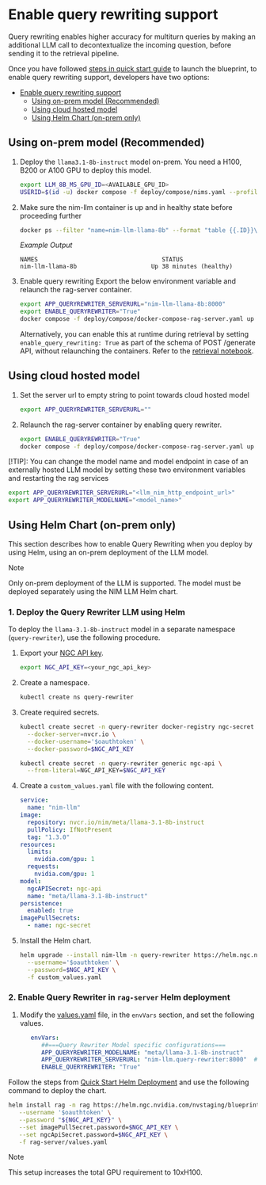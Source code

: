 <!--
  SPDX-FileCopyrightText: Copyright (c) 2025 NVIDIA CORPORATION & AFFILIATES. All rights reserved.
  SPDX-License-Identifier: Apache-2.0
-->

# Enable query rewriting support
Query rewriting enables higher accuracy for multiturn queries by making an additional LLM call to decontextualize the incoming question, before sending it to the retrieval pipeline.

Once you have followed [steps in quick start guide](./quickstart.md#deploy-with-docker-compose) to launch the blueprint, to enable query rewriting support, developers have two options:

- [Enable query rewriting support](#enable-query-rewriting-support)
  - [Using on-prem model (Recommended)](#using-on-prem-model-recommended)
  - [Using cloud hosted model](#using-cloud-hosted-model)
  - [Using Helm Chart (on-prem only)](#using-helm-chart-on-prem-only)


## Using on-prem model (Recommended)
1. Deploy the `llama3.1-8b-instruct` model on-prem. You need a H100, B200 or A100 GPU to deploy this model.
   ```bash
   export LLM_8B_MS_GPU_ID=<AVAILABLE_GPU_ID>
   USERID=$(id -u) docker compose -f deploy/compose/nims.yaml --profile llama-8b up -d
   ```

2. Make sure the nim-llm container is up and in healthy state before proceeding further
   ```bash
   docker ps --filter "name=nim-llm-llama-8b" --format "table {{.ID}}\t{{.Names}}\t{{.Status}}"
   ```

   *Example Output*

   ```output
   NAMES                                   STATUS
   nim-llm-llama-8b                     Up 38 minutes (healthy)
   ```

3. Enable query rewriting
   Export the below environment variable and relaunch the rag-server container.
   ```bash
   export APP_QUERYREWRITER_SERVERURL="nim-llm-llama-8b:8000"
   export ENABLE_QUERYREWRITER="True"
   docker compose -f deploy/compose/docker-compose-rag-server.yaml up -d
   ```

   Alternatively, you can enable this at runtime during retrieval by setting `enable_query_rewriting: True` as part of the schema of POST /generate API, without relaunching the containers. Refer to the [retrieval notebook](../notebooks/retriever_api_usage.ipynb).


## Using cloud hosted model
1. Set the server url to empty string to point towards cloud hosted model
   ```bash
   export APP_QUERYREWRITER_SERVERURL=""
   ```

2. Relaunch the rag-server container by enabling query rewriter.
   ```bash
   export ENABLE_QUERYREWRITER="True"
   docker compose -f deploy/compose/docker-compose-rag-server.yaml up -d
   ```

[!TIP]: You can change the model name and model endpoint in case of an externally hosted LLM model by setting these two environment variables and restarting the rag services
```bash
export APP_QUERYREWRITER_SERVERURL="<llm_nim_http_endpoint_url>"
export APP_QUERYREWRITER_MODELNAME="<model_name>"
```


## Using Helm Chart (on-prem only)

This section describes how to enable Query Rewriting when you deploy by using Helm, using an on-prem deployment of the LLM model.

> [!NOTE]
> Only on-prem deployment of the LLM is supported. The model must be deployed separately using the NIM LLM Helm chart.

### 1. Deploy the Query Rewriter LLM using Helm

To deploy the `llama-3.1-8b-instruct` model in a separate namespace (`query-rewriter`), use the following procedure.


1. Export your [NGC API key](https://org.ngc.nvidia.com/setup/api-keys).

    ```bash
    export NGC_API_KEY=<your_ngc_api_key>
    ```
2. Create a namespace.

    ```bash
    kubectl create ns query-rewriter
    ```

3. Create required secrets.

    ```bash
    kubectl create secret -n query-rewriter docker-registry ngc-secret \
      --docker-server=nvcr.io \
      --docker-username='$oauthtoken' \
      --docker-password=$NGC_API_KEY
    
    kubectl create secret -n query-rewriter generic ngc-api \
      --from-literal=NGC_API_KEY=$NGC_API_KEY
    ```

4. Create a `custom_values.yaml` file with the following content.

    ```yaml
    service:
      name: "nim-llm"
    image:
      repository: nvcr.io/nim/meta/llama-3.1-8b-instruct
      pullPolicy: IfNotPresent
      tag: "1.3.0"
    resources:
      limits:
        nvidia.com/gpu: 1
      requests:
        nvidia.com/gpu: 1
    model:
      ngcAPISecret: ngc-api  
      name: "meta/llama-3.1-8b-instruct"
    persistence:
      enabled: true
    imagePullSecrets:
      - name: ngc-secret
    ```


5. Install the Helm chart.

    ```bash
    helm upgrade --install nim-llm -n query-rewriter https://helm.ngc.nvidia.com/nim/charts/nim-llm-1.7.0.tgz \
      --username='$oauthtoken' \
      --password=$NGC_API_KEY \
      -f custom_values.yaml
    ```

### 2. Enable Query Rewriter in `rag-server` Helm deployment
1. Modify the [values.yaml](../deploy/helm/rag-server/values.yaml) file, in the `envVars` section, and set the following values.

    ```yaml
       envVars:
          ##===Query Rewriter Model specific configurations===
          APP_QUERYREWRITER_MODELNAME: "meta/llama-3.1-8b-instruct"
          APP_QUERYREWRITER_SERVERURL: "nim-llm.query-rewriter:8000"  # Fully qualified service name
          ENABLE_QUERYREWRITER: "True"
    ```

Follow the steps from [Quick Start Helm Deployment](./quickstart.md#deploy-with-helm-chart) and use the following command to deploy the chart.

```bash
helm install rag -n rag https://helm.ngc.nvidia.com/nvstaging/blueprint/charts/nvidia-blueprint-rag-v2.2.0.tgz \
   --username '$oauthtoken' \
   --password "${NGC_API_KEY}" \
   --set imagePullSecret.password=$NGC_API_KEY \
   --set ngcApiSecret.password=$NGC_API_KEY \
   -f rag-server/values.yaml
```

> [!NOTE]
> This setup increases the total GPU requirement to 10xH100.

